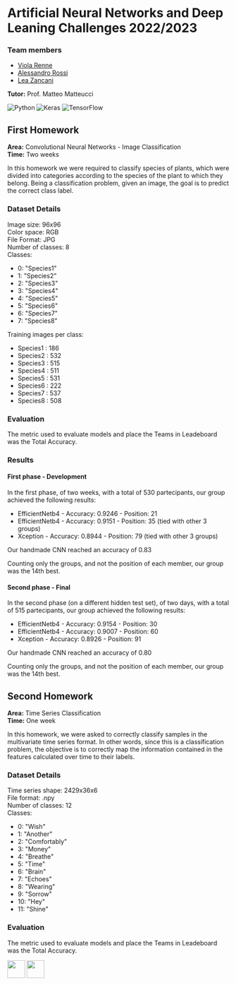 # Artificial Neural Networks and Deep Leaning Challenges 2022/2023

### Team members
* [Viola Renne](https://github.com/viols-code)
* [Alessandro Rossi]()
* [Lea Zancani]()

**Tutor:** Prof. Matteo Matteucci  

![Python](https://img.shields.io/badge/python-3776AB?logo=python&logoColor=ffdd65&style=for-the-badge&logoWidth=)
![Keras](https://img.shields.io/badge/keras-3776AB?logo=keras&style=for-the-badge&logoWidth=)
![TensorFlow](https://img.shields.io/badge/tensorflow-3776AB?logo=tensorflow&style=for-the-badge&logoWidth=)

## First Homework
**Area:** Convolutional Neural Networks - Image Classification  
**Time:** Two weeks

In this homework we were required to classify species of plants, which were divided into categories according to the species of the plant to which they belong. Being a classification problem, given an image, the goal is to predict the correct class label.

### Dataset Details
Image size: 96x96  
Color space: RGB  
File Format: JPG  
Number of classes: 8  
Classes:
- 0: "Species1"
- 1: "Species2"
- 2: "Species3"
- 3: "Species4"
- 4: "Species5"
- 5: "Species6"
- 6: "Species7"
- 7: "Species8"

Training images per class:
- Species1 : 186
- Species2 : 532
- Species3 : 515
- Species4 : 511
- Species5 : 531
- Species6 : 222
- Species7 : 537
- Species8 : 508


### Evaluation
The metric used to evaluate models and place the Teams in Leadeboard was the Total Accuracy.

### Results
#### First phase - Development
In the first phase, of two weeks, with a total of 530 partecipants, our group achieved the following results:
- EfficientNetb4 - Accuracy: 0.9246  - Position: 21
- EfficientNetb4 - Accuracy: 0.9151 - Position: 35 (tied with other 3 groups)
- Xception - Accuracy: 0.8944 - Position: 79 (tied with other 3 groups)

Our handmade CNN reached an accuracy of 0.83

Counting only the groups, and not the position of each member, our group was the 14th best.

#### Second phase - Final
In the second phase (on a different hidden test set), of two days, with a total of 515 partecipants, our group achieved the following results:
- EfficientNetb4 - Accuracy: 0.9154  - Position: 30
- EfficientNetb4 - Accuracy: 0.9007 - Position: 60
- Xception - Accuracy: 0.8926 - Position: 91

Our handmade CNN reached an accuracy of 0.80

Counting only the groups, and not the position of each member, our group was the 14th best.

## Second Homework
**Area:** Time Series Classification  
**Time:** One week

In this homework, we were asked to correctly classify samples in the multivariate time series format. In other words, since this is a classification problem, the objective is to correctly map the information contained in the features calculated over time to their labels.

### Dataset Details
Time series shape: 2429x36x6  
File format: .npy  
Number of classes: 12  
Classes:  
- 0: "Wish"
- 1: "Another"
- 2: "Comfortably"
- 3: "Money"
- 4: "Breathe"
- 5: "Time"
- 6: "Brain"
- 7: "Echoes"
- 8: "Wearing"
- 9: "Sorrow"
- 10: "Hey"
- 11: "Shine"

### Evaluation
The metric used to evaluate models and place the Teams in Leadeboard was the Total Accuracy.

<img src="https://cdn.jsdelivr.net/gh/devicons/devicon/icons/python/python-original-wordmark.svg" width="40"/> <img src="https://cdn.jsdelivr.net/gh/devicons/devicon/icons/tensorflow/tensorflow-original.svg" width="40"/>
